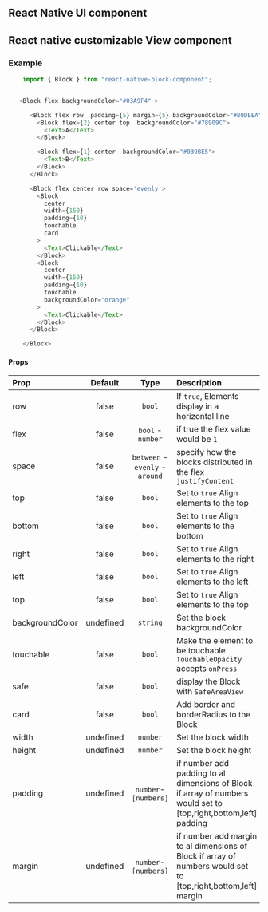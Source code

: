 ## React Native UI component

## React native customizable View component


### Example
```js 
    import { Block } from "react-native-block-component";


   <Block flex backgroundColor="#03A9F4" >

      <Block flex row  padding={5} margin={5} backgroundColor="#80DEEA">
        <Block flex={2} center top  backgroundColor="#78909C">
          <Text>A</Text>
        </Block>

        <Block flex={1} center  backgroundColor="#039BE5">
          <Text>B</Text>
        </Block>
      </Block>

      <Block flex center row space='evenly'>
        <Block
          center
          width={150}
          padding={10}
          touchable
          card
        >
          <Text>Clickable</Text>
        </Block>
        <Block
          center
          width={150}
          padding={10}
          touchable
          backgroundColor="orange"
        >
          <Text>Clickable</Text>
        </Block>
      </Block>

    </Block>
```

#### Props

| Prop                             | Default |  Type  | Description                                                                                                                                                                                                                                     |
| :------------------------------- | :-----: | :----: | :---------------------------------------------------------------------------------------------------------------------------------------------------------------------------------------------------------------------------------------------- |
| row                              |  false  | `bool` | If `true`, Elements display in a horizontal line 
| flex                             |  false  | `bool` -`number`| if true the flex value would be `1`
| space                            |  false  | `between` -`evenly` - `around`| specify how the blocks distributed in the flex `justifyContent`
| top                        |  false  | `bool` | Set to `true` Align elements to the top
| bottom                        |  false  | `bool` | Set to `true` Align elements to the bottom
| right                        |  false  | `bool` | Set to `true` Align elements to the right
| left                        |  false  | `bool` | Set to `true` Align elements to the left
| top                        |  false  | `bool` | Set to `true` Align elements to the top
| backgroundColor     |  undefined  | `string` | Set the block backgroundColor
| touchable     |  false  | `bool` | Make the element to be touchable `TouchableOpacity` accepts `onPress`
| safe     |  false  | `bool` | display the Block with `SafeAreaView`
| card     |  false  | `bool` | Add border and borderRadius to the Block
| width     |  undefined  | `number` | Set the block width
| height     |  undefined  | `number` | Set the block height
| padding     |  undefined  | `number`-`[numbers]` | if number add padding to al dimensions of Block if array of numbers would set to [top,right,bottom,left] padding
| margin     |  undefined  | `number`-`[numbers]` | if number add margin to al dimensions of Block if array of numbers would set to [top,right,bottom,left] margin
